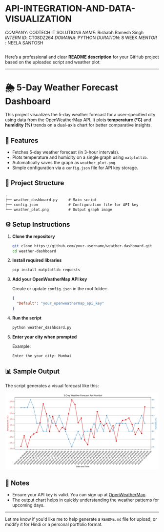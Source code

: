 # API-INTEGRATION-AND-DATA-VISUALIZATION
*COMPANY*: CODTECH IT SOLUTIONS
*NAME*: Rishabh Ramesh Singh
*INTERN ID*: CT08DZ264
*DOMAINA*: PYTHON
*DURATION*: 8 WEEK
*MENTOR* : NEELA SANTOSH
##
Here’s a professional and clear **README description** for your GitHub project based on the uploaded script and weather plot:

---

# 🌦️ 5-Day Weather Forecast Dashboard

This project visualizes the 5-day weather forecast for a user-specified city using data from the OpenWeatherMap API. It plots **temperature (°C)** and **humidity (%)** trends on a dual-axis chart for better comparative insights.

## 📌 Features

* Fetches 5-day weather forecast (in 3-hour intervals).
* Plots temperature and humidity on a single graph using `matplotlib`.
* Automatically saves the graph as `weather_plot.png`.
* Simple configuration via a `config.json` file for API key storage.

## 📁 Project Structure

```
.
├── weather_dashboard.py     # Main script
├── config.json              # Configuration file for API key
└── weather_plot.png         # Output graph image
```

## ⚙️ Setup Instructions

1. **Clone the repository**

   ```bash
   git clone https://github.com/your-username/weather-dashboard.git
   cd weather-dashboard
   ```

2. **Install required libraries**

   ```bash
   pip install matplotlib requests
   ```

3. **Add your OpenWeatherMap API key**

   Create or update `config.json` in the root folder:

   ```json
   {
     "Default": "your_openweathermap_api_key"
   }
   ```

4. **Run the script**

   ```bash
   python weather_dashboard.py
   ```

5. **Enter your city when prompted**

   Example:

   ```
   Enter the your city: Mumbai
   ```

## 📊 Sample Output

The script generates a visual forecast like this:

![Weather Plot](weather_plot.png)

## 📌 Notes

* Ensure your API key is valid. You can sign up at [OpenWeatherMap](https://openweathermap.org/api).
* The output chart helps in quickly understanding the weather patterns for upcoming days.

---

Let me know if you'd like me to help generate a `README.md` file for upload, or modify it for Hindi or a personal portfolio format.


